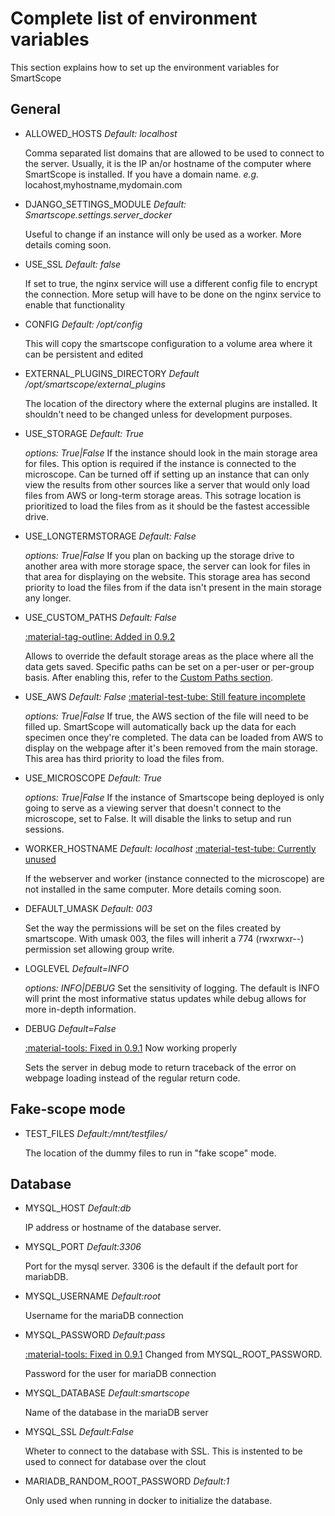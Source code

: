 # Complete list of environment variables

This section explains how to set up the environment variables for SmartScope

## General

* ALLOWED_HOSTS *Default: localhost*

    Comma separated list domains that are allowed to be used to connect to the server. Usually, it is the IP an/or hostname of the computer where SmartScope is installed. If you have a domain name.
    *e.g.* locahost,myhostname,mydomain.com

* DJANGO_SETTINGS_MODULE *Default: Smartscope.settings.server_docker*

    Useful to change if an instance will only be used as a worker.
    More details coming soon.

* USE_SSL *Default: false*

    If set to true, the nginx service will use a different config file to encrypt the connection. More setup will have to be done on the nginx service to enable that functionality

* CONFIG *Default: /opt/config*

    This will copy the smartscope configuration to a volume area where it can be persistent and edited

* EXTERNAL_PLUGINS_DIRECTORY *Default /opt/smartscope/external_plugins*

    The location of the directory where the external plugins are installed. It shouldn't need to be changed unless for development purposes.

* USE_STORAGE *Default: True*

    *options: True|False*
    If the instance should look in the main storage area for files. This option is required if the instance is connected to the microscope.
    Can be turned off if setting up an instance that can only view the results from other sources like a server that would only load files from AWS or long-term storage areas.
    This sotrage location is prioritized to load the files from as it should be the fastest accessible drive.

* USE_LONGTERMSTORAGE *Default: False*

    *options: True|False*
    If you plan on backing up the storage drive to another area with more storage space, the server can look for files in that area for displaying on the website.
    This storage area has second priority to load the files from if the data isn't present in the main storage any longer.

* USE_CUSTOM_PATHS *Default: False* 

    [:material-tag-outline: Added in 0.9.2]()

    Allows to override the default storage areas as the place where all the data gets saved. Specific paths can be set on a per-user or per-group basis. After enabling this, refer to the [Custom Paths section]().

* USE_AWS *Default: False* [:material-test-tube: Still feature incomplete]()

    *options: True|False*
    If true, the AWS section of the file will need to be filled up. SmartScope will automatically back up the data for each specimen once they're completed. The data can be loaded from AWS to display on the webpage after it's been removed from the main storage.
    This area has third priority to load the files from.

* USE_MICROSCOPE *Default: True*

    *options: True|False*
    If the instance of Smartscope being deployed is only going to serve as a viewing server that doesn't connect to the microscope, set to False. It will disable the links to setup and run sessions.

* WORKER_HOSTNAME *Default: localhost* [:material-test-tube: Currently unused]()

    If the webserver and worker (instance connected to the microscope) are not installed in the same computer.
    More details coming soon.

* DEFAULT_UMASK *Default: 003*

    Set the way the permissions will be set on the files created by smartscope. With umask 003, the files will inherit a 774 (rwxrwxr--) permission set allowing group write.

* LOGLEVEL *Default=INFO*

    *options: INFO|DEBUG*
    Set the sensitivity of logging. The default is INFO will print the most informative status updates while debug allows for more in-depth information.

* DEBUG  *Default=False*

    [:material-tools: Fixed in 0.9.1]() Now working properly

    Sets the server in debug mode to return traceback of the error on webpage loading instead of the regular return code.

## Fake-scope mode

* TEST_FILES *Default:/mnt/testfiles/*

    The location of the dummy files to run in "fake scope" mode.

## Database

* MYSQL_HOST *Default:db*

    IP address or hostname of the database server.

* MYSQL_PORT *Default:3306*

    Port for the mysql server. 3306 is the default if the default port for mariabDB.

* MYSQL_USERNAME *Default:root*

    Username for the mariaDB connection

* MYSQL_PASSWORD *Default:pass*

    [:material-tools: Fixed in 0.9.1]() Changed from MYSQL_ROOT_PASSWORD.

    Password for the user for mariaDB connection

* MYSQL_DATABASE *Default:smartscope*

    Name of the database in the mariaDB server

* MYSQL_SSL *Default:False*

    Wheter to connect to the database with SSL. This is instented to be used to connect for database over the clout

* MARIADB_RANDOM_ROOT_PASSWORD *Default:1*

    Only used when running in docker to initialize the database.

<!-- ## AWS connection information

.. note:: This feature is currently not functional in v0.8

This section is required if the USE_AWS=True and if the information is not stored in ~/.aws
Please view `AWS S3 <https://docs.aws.amazon.com/cli/latest/userguide/cli-chap-configure.html>`_ information on these variables -->


